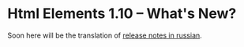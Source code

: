 Html Elements 1.10 – What's New?
===============================

Soon here will be the translation of [release notes in russian](https://github.com/yandex-qatools/htmlelements/blob/master/releasenotes/1.10-releasenotes.ru.md).

